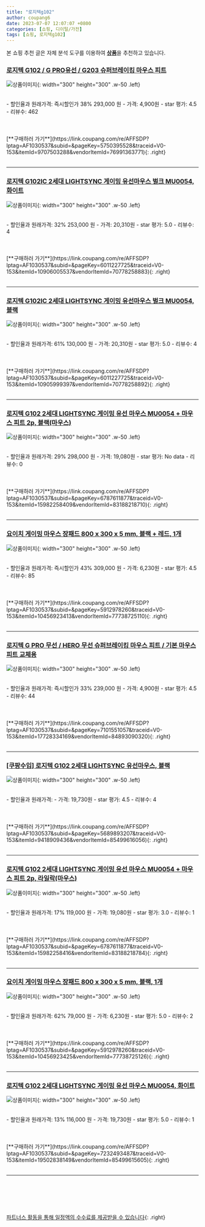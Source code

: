 ```yaml
---
title: "로지텍g102"
author: coupang6
date: 2023-07-07 12:07:07 +0800
categories: [쇼핑, 디이털/가전]
tags: [쇼핑, 로지텍g102]
---
```


본 쇼핑 추천 글은 자체 분석 도구를 이용하여 [**상품**](https://link.coupang.com/a/bao1ui)을 추천하고 있습니다.

### [로지텍 G102 / G PRO유선 / G203 슈퍼브레이킹 마우스 피트](https://link.coupang.com/re/AFFSDP?lptag=AF1030537&subid=&pageKey=5750395528&traceid=V0-153&itemId=9707503288&vendorItemId=76991363771)

![상품이미지](https://thumbnail8.coupangcdn.com/thumbnails/remote/230x230ex/image/vendor_inventory/504d/3fa4bcec5c753c945be4dde42d9c1cd90a53bc65dddaf3c01cfa9fb91981.jpg){: width="300" height="300" .w-50 .left}


<br>
- 할인율과 원래가격: 즉시할인가 38%  293,000   원
- 가격: 4,900원
- star 평가: 4.5
- 리뷰수: 462
<br>
<br>
<br>
<br>
[**구매하러 가기**](https://link.coupang.com/re/AFFSDP?lptag=AF1030537&subid=&pageKey=5750395528&traceid=V0-153&itemId=9707503288&vendorItemId=76991363771){: .right}
<br>
<br>

---

### [로지텍 G102IC 2세대 LIGHTSYNC 게이밍 유선마우스 벌크 MU0054, 화이트](https://link.coupang.com/re/AFFSDP?lptag=AF1030537&subid=&pageKey=6011227725&traceid=V0-153&itemId=10906005537&vendorItemId=70778258883)

![상품이미지](https://thumbnail6.coupangcdn.com/thumbnails/remote/230x230ex/image/retail/images/2020/05/28/17/9/c7cc777a-3e31-48d2-972b-81446acd3fc6.jpg){: width="300" height="300" .w-50 .left}


<br>
- 할인율과 원래가격: 32%  253,000   원
- 가격: 20,310원
- star 평가: 5.0
- 리뷰수: 4
<br>
<br>
<br>
<br>
[**구매하러 가기**](https://link.coupang.com/re/AFFSDP?lptag=AF1030537&subid=&pageKey=6011227725&traceid=V0-153&itemId=10906005537&vendorItemId=70778258883){: .right}
<br>
<br>

---

### [로지텍 G102IC 2세대 LIGHTSYNC 게이밍 유선마우스 벌크 MU0054, 블랙](https://link.coupang.com/re/AFFSDP?lptag=AF1030537&subid=&pageKey=6011227725&traceid=V0-153&itemId=10905999397&vendorItemId=70778258892)

![상품이미지](https://thumbnail10.coupangcdn.com/thumbnails/remote/230x230ex/image/retail/images/2020/05/28/17/7/e842e6e9-78d3-47a0-9d1a-e417fa3263c3.jpg){: width="300" height="300" .w-50 .left}


<br>
- 할인율과 원래가격: 61%  130,000   원
- 가격: 20,310원
- star 평가: 5.0
- 리뷰수: 4
<br>
<br>
<br>
<br>
[**구매하러 가기**](https://link.coupang.com/re/AFFSDP?lptag=AF1030537&subid=&pageKey=6011227725&traceid=V0-153&itemId=10905999397&vendorItemId=70778258892){: .right}
<br>
<br>

---

### [로지텍 G102 2세대 LIGHTSYNC 게이밍 유선 마우스 MU0054 + 마우스 피트 2p, 블랙(마우스)](https://link.coupang.com/re/AFFSDP?lptag=AF1030537&subid=&pageKey=6787611877&traceid=V0-153&itemId=15982258409&vendorItemId=83188218710)

![상품이미지](https://thumbnail7.coupangcdn.com/thumbnails/remote/230x230ex/image/retail/images/1657677048249900-7a7b9cf9-d71c-4333-989b-0c673944d254.jpg){: width="300" height="300" .w-50 .left}


<br>
- 할인율과 원래가격: 29%  298,000   원
- 가격: 19,080원
- star 평가: No data
- 리뷰수: 0
<br>
<br>
<br>
<br>
[**구매하러 가기**](https://link.coupang.com/re/AFFSDP?lptag=AF1030537&subid=&pageKey=6787611877&traceid=V0-153&itemId=15982258409&vendorItemId=83188218710){: .right}
<br>
<br>

---

### [요이치 게이밍 마우스 장패드 800 x 300 x 5 mm, 블랙 + 레드, 1개](https://link.coupang.com/re/AFFSDP?lptag=AF1030537&subid=&pageKey=5912978260&traceid=V0-153&itemId=10456923413&vendorItemId=77738725110)

![상품이미지](https://thumbnail7.coupangcdn.com/thumbnails/remote/230x230ex/image/retail/images/4723861540309683-5690d535-b706-4d18-9177-8bb7fc86a0c8.jpg){: width="300" height="300" .w-50 .left}


<br>
- 할인율과 원래가격: 즉시할인가 43%  309,000   원
- 가격: 6,230원
- star 평가: 4.5
- 리뷰수: 85
<br>
<br>
<br>
<br>
[**구매하러 가기**](https://link.coupang.com/re/AFFSDP?lptag=AF1030537&subid=&pageKey=5912978260&traceid=V0-153&itemId=10456923413&vendorItemId=77738725110){: .right}
<br>
<br>

---

### [로지텍 G PRO 무선 / HERO 무선 슈퍼브레이킹 마우스 피트 / 기본 마우스 피트 교체용](https://link.coupang.com/re/AFFSDP?lptag=AF1030537&subid=&pageKey=7101551057&traceid=V0-153&itemId=17728334169&vendorItemId=84893090320)

![상품이미지](https://thumbnail6.coupangcdn.com/thumbnails/remote/230x230ex/image/vendor_inventory/8710/939eace5da315511a7599adeb3fc6eb6608bd6c14336fdc68c12b147eb3d.jpg){: width="300" height="300" .w-50 .left}


<br>
- 할인율과 원래가격: 즉시할인가 33%  239,000   원
- 가격: 4,900원
- star 평가: 4.5
- 리뷰수: 44
<br>
<br>
<br>
<br>
[**구매하러 가기**](https://link.coupang.com/re/AFFSDP?lptag=AF1030537&subid=&pageKey=7101551057&traceid=V0-153&itemId=17728334169&vendorItemId=84893090320){: .right}
<br>
<br>

---

### [[쿠팡수입] 로지텍 G102 2세대 LIGHTSYNC 유선마우스, 블랙](https://link.coupang.com/re/AFFSDP?lptag=AF1030537&subid=&pageKey=5689893207&traceid=V0-153&itemId=9418909436&vendorItemId=85499616056)

![상품이미지](https://thumbnail7.coupangcdn.com/thumbnails/remote/230x230ex/image/rs_quotation_api/cl45wm5f/d78ba97325824494844aa4728ff95969.JPG){: width="300" height="300" .w-50 .left}


<br>
- 할인율과 원래가격: 
- 가격: 19,730원
- star 평가: 4.5
- 리뷰수: 4
<br>
<br>
<br>
<br>
[**구매하러 가기**](https://link.coupang.com/re/AFFSDP?lptag=AF1030537&subid=&pageKey=5689893207&traceid=V0-153&itemId=9418909436&vendorItemId=85499616056){: .right}
<br>
<br>

---

### [로지텍 G102 2세대 LIGHTSYNC 게이밍 유선 마우스 MU0054 + 마우스 피트 2p, 라일락(마우스)](https://link.coupang.com/re/AFFSDP?lptag=AF1030537&subid=&pageKey=6787611877&traceid=V0-153&itemId=15982258416&vendorItemId=83188218784)

![상품이미지](https://thumbnail9.coupangcdn.com/thumbnails/remote/230x230ex/image/retail/images/3139313073470542-0bebeaa3-9f52-4d8b-95cb-6a98370f4c5a.jpg){: width="300" height="300" .w-50 .left}


<br>
- 할인율과 원래가격: 17%  119,000   원
- 가격: 19,080원
- star 평가: 3.0
- 리뷰수: 1
<br>
<br>
<br>
<br>
[**구매하러 가기**](https://link.coupang.com/re/AFFSDP?lptag=AF1030537&subid=&pageKey=6787611877&traceid=V0-153&itemId=15982258416&vendorItemId=83188218784){: .right}
<br>
<br>

---

### [요이치 게이밍 마우스 장패드 800 x 300 x 5 mm, 블랙, 1개](https://link.coupang.com/re/AFFSDP?lptag=AF1030537&subid=&pageKey=5912978260&traceid=V0-153&itemId=10456923425&vendorItemId=77738725126)

![상품이미지](https://thumbnail10.coupangcdn.com/thumbnails/remote/230x230ex/image/retail/images/4723862089174332-3fb16f20-5757-4d87-be3a-dcd14b9c5fc9.jpg){: width="300" height="300" .w-50 .left}


<br>
- 할인율과 원래가격: 62%  79,000   원
- 가격: 6,230원
- star 평가: 5.0
- 리뷰수: 2
<br>
<br>
<br>
<br>
[**구매하러 가기**](https://link.coupang.com/re/AFFSDP?lptag=AF1030537&subid=&pageKey=5912978260&traceid=V0-153&itemId=10456923425&vendorItemId=77738725126){: .right}
<br>
<br>

---

### [로지텍 G102 2세대 LIGHTSYNC 게이밍 유선 마우스 MU0054, 화이트](https://link.coupang.com/re/AFFSDP?lptag=AF1030537&subid=&pageKey=7232493487&traceid=V0-153&itemId=19502838149&vendorItemId=85499615605)

![상품이미지](https://thumbnail6.coupangcdn.com/thumbnails/remote/230x230ex/image/rs_quotation_api/g75o5w4t/40eaf6fbd1f34de6a849b059491067ea.JPG){: width="300" height="300" .w-50 .left}


<br>
- 할인율과 원래가격: 13%  116,000   원
- 가격: 19,730원
- star 평가: 5.0
- 리뷰수: 1
<br>
<br>
<br>
<br>
[**구매하러 가기**](https://link.coupang.com/re/AFFSDP?lptag=AF1030537&subid=&pageKey=7232493487&traceid=V0-153&itemId=19502838149&vendorItemId=85499615605){: .right}
<br>
<br>

---
<br><br><br><br><br> [파트너스 활동을 통해 일정액의 수수료를 제공받을 수 있습니다](https://link.coupang.com/a/bao1ui){: .right}